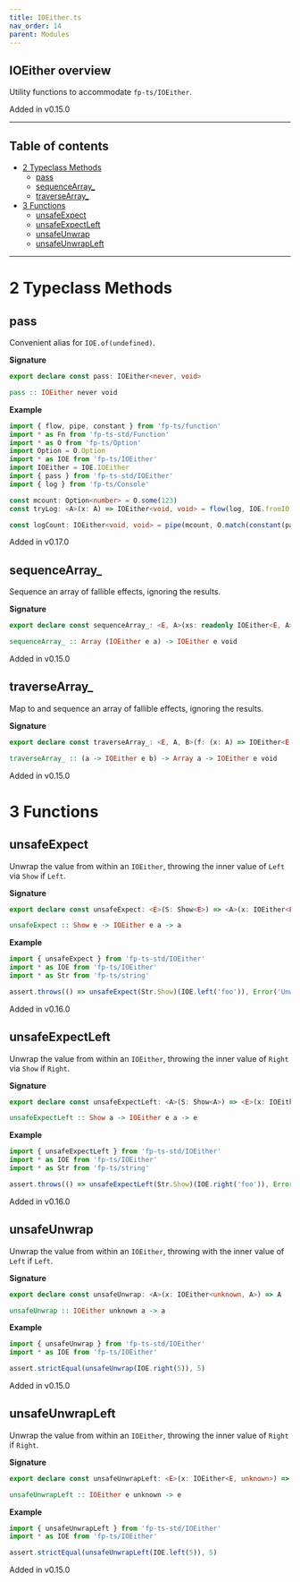 ```yaml
---
title: IOEither.ts
nav_order: 14
parent: Modules
---
```


## IOEither overview

Utility functions to accommodate `fp-ts/IOEither`.

Added in v0.15.0

---

<h2 class="text-delta">Table of contents</h2>

- [2 Typeclass Methods](#2-typeclass-methods)
  - [pass](#pass)
  - [sequenceArray\_](#sequencearray_)
  - [traverseArray\_](#traversearray_)
- [3 Functions](#3-functions)
  - [unsafeExpect](#unsafeexpect)
  - [unsafeExpectLeft](#unsafeexpectleft)
  - [unsafeUnwrap](#unsafeunwrap)
  - [unsafeUnwrapLeft](#unsafeunwrapleft)

---

# 2 Typeclass Methods

## pass

Convenient alias for `IOE.of(undefined)`.

**Signature**

```ts
export declare const pass: IOEither<never, void>
```

```hs
pass :: IOEither never void
```

**Example**

```ts
import { flow, pipe, constant } from 'fp-ts/function'
import * as Fn from 'fp-ts-std/Function'
import * as O from 'fp-ts/Option'
import Option = O.Option
import * as IOE from 'fp-ts/IOEither'
import IOEither = IOE.IOEither
import { pass } from 'fp-ts-std/IOEither'
import { log } from 'fp-ts/Console'

const mcount: Option<number> = O.some(123)
const tryLog: <A>(x: A) => IOEither<void, void> = flow(log, IOE.fromIO)

const logCount: IOEither<void, void> = pipe(mcount, O.match(constant(pass), tryLog))
```

Added in v0.17.0

## sequenceArray\_

Sequence an array of fallible effects, ignoring the results.

**Signature**

```ts
export declare const sequenceArray_: <E, A>(xs: readonly IOEither<E, A>[]) => IOEither<E, void>
```

```hs
sequenceArray_ :: Array (IOEither e a) -> IOEither e void
```

Added in v0.15.0

## traverseArray\_

Map to and sequence an array of fallible effects, ignoring the results.

**Signature**

```ts
export declare const traverseArray_: <E, A, B>(f: (x: A) => IOEither<E, B>) => (xs: readonly A[]) => IOEither<E, void>
```

```hs
traverseArray_ :: (a -> IOEither e b) -> Array a -> IOEither e void
```

Added in v0.15.0

# 3 Functions

## unsafeExpect

Unwrap the value from within an `IOEither`, throwing the inner value of
`Left` via `Show` if `Left`.

**Signature**

```ts
export declare const unsafeExpect: <E>(S: Show<E>) => <A>(x: IOEither<E, A>) => A
```

```hs
unsafeExpect :: Show e -> IOEither e a -> a
```

**Example**

```ts
import { unsafeExpect } from 'fp-ts-std/IOEither'
import * as IOE from 'fp-ts/IOEither'
import * as Str from 'fp-ts/string'

assert.throws(() => unsafeExpect(Str.Show)(IOE.left('foo')), Error('Unwrapped `Left`', { cause: '"foo"' }))
```

Added in v0.16.0

## unsafeExpectLeft

Unwrap the value from within an `IOEither`, throwing the inner value of
`Right` via `Show` if `Right`.

**Signature**

```ts
export declare const unsafeExpectLeft: <A>(S: Show<A>) => <E>(x: IOEither<E, A>) => E
```

```hs
unsafeExpectLeft :: Show a -> IOEither e a -> e
```

**Example**

```ts
import { unsafeExpectLeft } from 'fp-ts-std/IOEither'
import * as IOE from 'fp-ts/IOEither'
import * as Str from 'fp-ts/string'

assert.throws(() => unsafeExpectLeft(Str.Show)(IOE.right('foo')), Error('Unwrapped `Right`', { cause: '"foo"' }))
```

Added in v0.16.0

## unsafeUnwrap

Unwrap the value from within an `IOEither`, throwing with the inner value of
`Left` if `Left`.

**Signature**

```ts
export declare const unsafeUnwrap: <A>(x: IOEither<unknown, A>) => A
```

```hs
unsafeUnwrap :: IOEither unknown a -> a
```

**Example**

```ts
import { unsafeUnwrap } from 'fp-ts-std/IOEither'
import * as IOE from 'fp-ts/IOEither'

assert.strictEqual(unsafeUnwrap(IOE.right(5)), 5)
```

Added in v0.15.0

## unsafeUnwrapLeft

Unwrap the value from within an `IOEither`, throwing the inner value of
`Right` if `Right`.

**Signature**

```ts
export declare const unsafeUnwrapLeft: <E>(x: IOEither<E, unknown>) => E
```

```hs
unsafeUnwrapLeft :: IOEither e unknown -> e
```

**Example**

```ts
import { unsafeUnwrapLeft } from 'fp-ts-std/IOEither'
import * as IOE from 'fp-ts/IOEither'

assert.strictEqual(unsafeUnwrapLeft(IOE.left(5)), 5)
```

Added in v0.15.0
